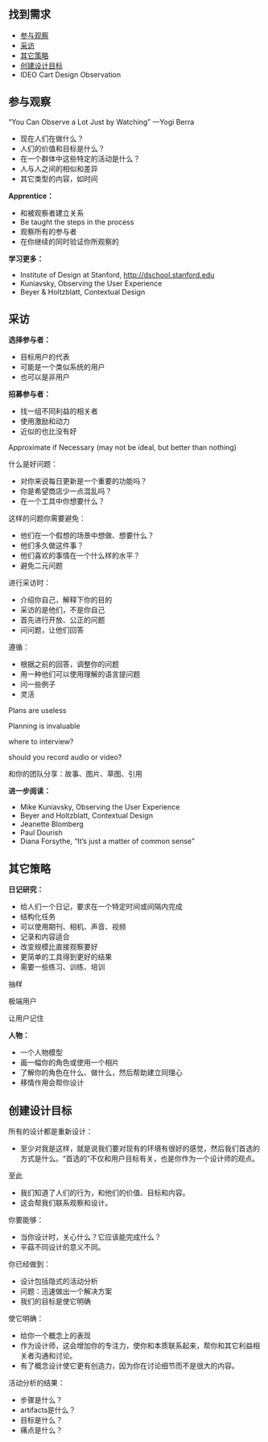 ## 找到需求 ##
- [参与观察](#1)
- [采访](#2)
- [其它策略](#3)
- [创建设计目标](#4)
- IDEO Cart Design Observation

<a name="1"></a>
## 参与观察 ##

“You Can Observe a Lot Just by Watching” —Yogi Berra

- 现在人们在做什么？
- 人们的价值和目标是什么？
- 在一个群体中这些特定的活动是什么？
- 人与人之间的相似和差异
- 其它类型的内容，如时间

**Apprentice：**

- 和被观察者建立关系
- Be taught the steps in the process
- 观察所有的参与者
- 在你继续的同时验证你所观察的

**学习更多：**

- Institute of Design at Stanford, http://dschool.stanford.edu
- Kuniavsky, Observing the User Experience
- Beyer & Holtzblatt, Contextual Design

<a name="2"></a>
## 采访 ##

**选择参与者：**

- 目标用户的代表
- 可能是一个类似系统的用户
- 也可以是非用户

**招募参与者：**

- 找一组不同利益的相关者
- 使用激励和动力
- 近似的也比没有好

Approximate if Necessary (may not be ideal, but better than nothing)

什么是好问题：

- 对你来说每日更新是一个重要的功能吗？
- 你是希望商店少一点混乱吗？
- 在一个工具中你想要什么？

这样的问题你需要避免：

- 他们在一个假想的场景中想做、想要什么？
- 他们多久做这件事？
- 他们喜欢的事情在一个什么样的水平？
- 避免二元问题

进行采访时：

- 介绍你自己，解释下你的目的
- 采访的是他们，不是你自己
- 首先进行开放、公正的问题
- 问问题，让他们回答

遵循：

- 根据之前的回答，调整你的问题
- 用一种他们可以使用理解的语言提问题
- 问一些例子
- 灵活

Plans are useless

Planning is invaluable

where to interview?

should you record audio or video?

和你的团队分享：故事、图片、草图、引用

**进一步阅读：**

- Mike Kuniavsky, Observing the User Experience
- Beyer and Holtzblatt, Contextual Design
- Jeanette Blomberg
- Paul Dourish
- Diana Forsythe, “It’s just a matter of common sense”

<a name="3"></a>
## 其它策略 ##

**日记研究：**

- 给人们一个日记，要求在一个特定时间或间隔内完成
- 结构化任务
- 可以使用期刊、相机、声音、视频
- 记录和内容适合
- 改变规模比直接观察要好
- 更简单的工具得到更好的结果
- 需要一些练习、训练、培训

抽样

极端用户

让用户记住

**人物：**

- 一个人物模型
- 画一幅你的角色或使用一个相片
- 了解你的角色在什么、做什么，然后帮助建立同理心
- 移情作用会帮你设计

<a name="4"></a>
## 创建设计目标 ##

所有的设计都是重新设计：

- 至少对我是这样，就是说我们要对现有的环境有很好的感觉，然后我们首选的方式是什么。“首选的”不仅和用户目标有关，也是你作为一个设计师的观点。

至此

- 我们知道了人们的行为，和他们的价值、目标和内容。
- 这会帮我们联系观察和设计。

你要能够：

- 当你设计时，关心什么？它应该能完成什么？
- 平菇不同设计的意义不同。

你已经做到：

- 设计包括隐式的活动分析
- 问题：迅速做出一个解决方案
- 我们的目标是使它明确

使它明确：

- 给你一个概念上的表现
- 作为设计师，这会增加你的专注力，使你和本质联系起来，帮你和其它利益相关者沟通和讨论。
- 有了概念设计使它更有创造力，因为你在讨论细节而不是很大的内容。

活动分析的结果：

- 步骤是什么？
- artifacts是什么？
- 目标是什么？
- 痛点是什么？